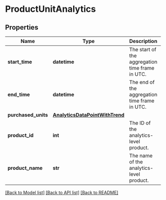 # ProductUnitAnalytics

## Properties
Name | Type | Description | Notes
------------ | ------------- | ------------- | -------------
**start_time** | **datetime** | The start of the aggregation time frame in UTC. | 
**end_time** | **datetime** | The end of the aggregation time frame in UTC. | 
**purchased_units** | [**AnalyticsDataPointWithTrend**](AnalyticsDataPointWithTrend.md) |  | 
**product_id** | **int** | The ID of the analytics-level product. | 
**product_name** | **str** | The name of the analytics-level product. | 

[[Back to Model list]](../README.md#documentation-for-models) [[Back to API list]](../README.md#documentation-for-api-endpoints) [[Back to README]](../README.md)


